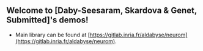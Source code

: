 ## Welcome to [Daby-Seesaram, Skardova & Genet, Submitted]'s demos!


<!-- [![DOI](https://zenodo.org/badge/DOI/10.5281/zenodo.13785982.svg)](https://doi.org/10.5281/zenodo.13785982) -->

<!-- * Interactive demos can be found at [https://aldabyse.gitlabpages.inria.fr/fenni-paper-demos](https://aldabyse.gitlabpages.inria.fr/fenni-paper-demos). -->
* Main library can be found at [https://gitlab.inria.fr/aldabyse/neurom](https://gitlab.inria.fr/aldabyse/neurom).